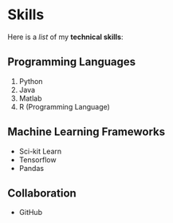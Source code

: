 # Skills

Here is a *list* of my **technical skills**:

## Programming Languages
1. Python
2. Java
3. Matlab
4. R (Programming Language)

## Machine Learning Frameworks
- Sci-kit Learn
- Tensorflow
- Pandas

## Collaboration
- GitHub
